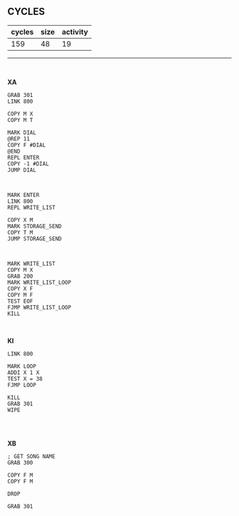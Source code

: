 ## CYCLES

| cycles | size | activity |
| ------ | ---- | -------- |
| 159 | 48 | 19 |
<hr>
<br>

**XA**

```
GRAB 301
LINK 800

COPY M X
COPY M T

MARK DIAL
@REP 11
COPY F #DIAL
@END
REPL ENTER
COPY -1 #DIAL
JUMP DIAL



MARK ENTER
LINK 800
REPL WRITE_LIST

COPY X M
MARK STORAGE_SEND
COPY T M
JUMP STORAGE_SEND



MARK WRITE_LIST
COPY M X
GRAB 200
MARK WRITE_LIST_LOOP
COPY X F
COPY M F
TEST EOF
FJMP WRITE_LIST_LOOP
KILL
```

<br>

**KI**

```
LINK 800

MARK LOOP
ADDI X 1 X
TEST X = 38
FJMP LOOP

KILL
GRAB 301
WIPE


```

<br>

**XB**

```
; GET SONG NAME
GRAB 300

COPY F M
COPY F M

DROP

GRAB 301
```
